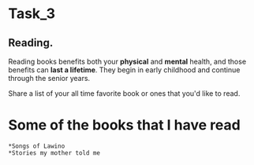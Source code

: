 # Task_3

## Reading.

Reading books benefits both your **physical** and **mental** health, and those benefits can **last a lifetime**. They begin in early childhood and continue through the senior years. 

Share a list of your all time favorite book or ones that you'd like to read.    


# Some of the books that I have read    

    *Songs of Lawino
    *Stories my mother told me
